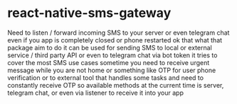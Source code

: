 # react-native-sms-gateway
Need to listen / forward incoming SMS to your server or even telegram chat even if you app is completely closed or phone restarted ok that what that package aim to do it can be used for sending SMS to local or external service / third party API or even to telegram chat via bot token it tries to cover the most SMS use cases sometime you need to receive urgent message while you are not home or something like OTP for user phone verification or to external tool that handles some tasks and need to constantly receive OTP so available methods at the current time is server, telegram chat, or even via listener to receive it into your app

